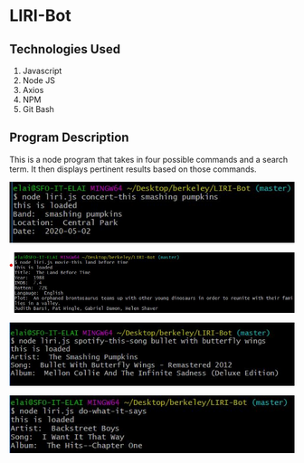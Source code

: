 # LIRI-Bot

## Technologies Used

1. Javascript
2. Node JS
3. Axios
4. NPM
5. Git Bash

## Program Description

This is a node program that takes in four possible commands and a search term. It then displays pertinent results based on those commands.  

![concert-this](https://github.com/easternlai/LIRI-Bot/blob/master/img/concertthis.JPG)

![movie-this](https://github.com/easternlai/LIRI-Bot/blob/master/img/moviethis.JPG)

![spotify-this](https://github.com/easternlai/LIRI-Bot/blob/master/img/spotify.JPG)

![do-what-it-says](https://github.com/easternlai/LIRI-Bot/blob/master/img/dowhat.JPG)

